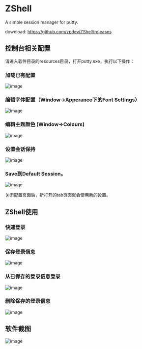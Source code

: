 # ZShell
A simple session manager for putty.

download: https://github.com/zpdev/ZShell/releases

## 控制台相关配置
请进入软件目录的resources目录，打开putty.exe，执行以下操作：
### 加载已有配置
![image](https://github.com/zpdev/ZShell/blob/master/resources/save.png)

### 编辑字体配置（Window->Apperance下的Font Settings）
![image](https://github.com/zpdev/ZShell/blob/master/resources/font.png)

### 编辑主题颜色 (Window->Colours)
![image](https://github.com/zpdev/ZShell/blob/master/resources/colours.png)

### 设置会话保持
![image](https://github.com/zpdev/ZShell/blob/master/resources/connect.png)

### Save到Default Session。
![image](https://github.com/zpdev/ZShell/blob/master/resources/save.png)

关闭配置页面后，新打开的tab页面就会使用新的设置。

## ZShell使用
### 快速登录
![image](https://github.com/zpdev/ZShell/blob/master/resources/quick_connect.png)

### 保存登录信息
![image](https://github.com/zpdev/ZShell/blob/master/resources/save_connect.png)

### 从已保存的登录信息登录
![image](https://github.com/zpdev/ZShell/blob/master/resources/save_to_connect.png)

### 删除保存的登录信息
![image](https://github.com/zpdev/ZShell/blob/master/resources/delete_connect.png)


## 软件截图
![image](https://github.com/zpdev/ZShell/blob/master/resources/snapshot.png)


